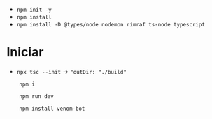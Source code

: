
- ``` npm init -y ```
- ``` npm install ```
- ``` npm install -D @types/node nodemon rimraf ts-node typescript ```

# Iniciar
- ``` npx tsc --init ``` -> ``` "outDir: "./build" ```

``` 
    npm i 
```

```
    npm run dev
``` 

```
    npm install venom-bot
```